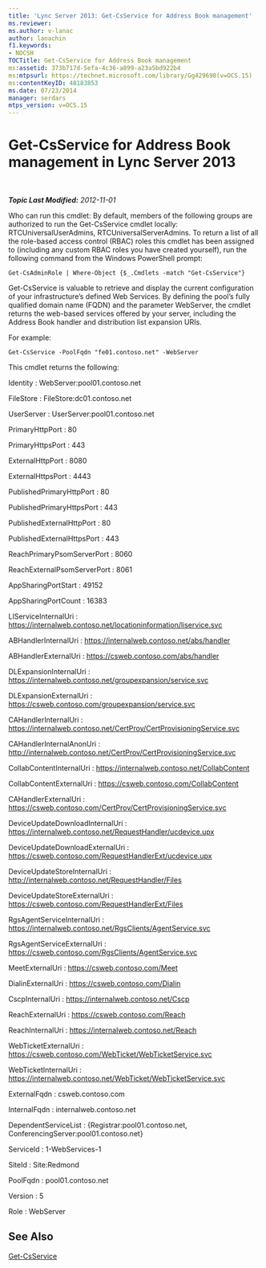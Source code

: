 ```yaml
---
title: 'Lync Server 2013: Get-CsService for Address Book management'
ms.reviewer: 
ms.author: v-lanac
author: lanachin
f1.keywords:
- NOCSH
TOCTitle: Get-CsService for Address Book management
ms:assetid: 373b717d-5efa-4c36-a899-a23a5bd922b4
ms:mtpsurl: https://technet.microsoft.com/library/Gg429698(v=OCS.15)
ms:contentKeyID: 48183853
ms.date: 07/23/2014
manager: serdars
mtps_version: v=OCS.15
---
```


<div data-xmlns="http://www.w3.org/1999/xhtml">

<div class="topic" data-xmlns="http://www.w3.org/1999/xhtml" data-msxsl="urn:schemas-microsoft-com:xslt" data-cs="http://msdn.microsoft.com/en-us/">

<div data-asp="http://msdn2.microsoft.com/asp">

# Get-CsService for Address Book management in Lync Server 2013

</div>

<div id="mainSection">

<div id="mainBody">

<span> </span>

_**Topic Last Modified:** 2012-11-01_

Who can run this cmdlet: By default, members of the following groups are authorized to run the Get-CsService cmdlet locally: RTCUniversalUserAdmins, RTCUniversalServerAdmins. To return a list of all the role-based access control (RBAC) roles this cmdlet has been assigned to (including any custom RBAC roles you have created yourself), run the following command from the Windows PowerShell prompt:

    Get-CsAdminRole | Where-Object {$_.Cmdlets -match "Get-CsService"}

Get-CsService is valuable to retrieve and display the current configuration of your infrastructure’s defined Web Services. By defining the pool’s fully qualified domain name (FQDN) and the parameter WebServer, the cmdlet returns the web-based services offered by your server, including the Address Book handler and distribution list expansion URIs.

For example:

    Get-CsService -PoolFqdn "fe01.contoso.net" -WebServer

This cmdlet returns the following:

Identity : WebServer:pool01.contoso.net

FileStore : FileStore:dc01.contoso.net

UserServer : UserServer:pool01.contoso.net

PrimaryHttpPort : 80

PrimaryHttpsPort : 443

ExternalHttpPort : 8080

ExternalHttpsPort : 4443

PublishedPrimaryHttpPort : 80

PublishedPrimaryHttpsPort : 443

PublishedExternalHttpPort : 80

PublishedExternalHttpsPort : 443

ReachPrimaryPsomServerPort : 8060

ReachExternalPsomServerPort : 8061

AppSharingPortStart : 49152

AppSharingPortCount : 16383

LIServiceInternalUri : https://internalweb.contoso.net/locationinformation/liservice.svc

ABHandlerInternalUri : https://internalweb.contoso.net/abs/handler

ABHandlerExternalUri : https://csweb.contoso.com/abs/handler

DLExpansionInternalUri : https://internalweb.contoso.net/groupexpansion/service.svc

DLExpansionExternalUri : https://csweb.contoso.com/groupexpansion/service.svc

CAHandlerInternalUri : https://internalweb.contoso.net/CertProv/CertProvisioningService.svc

CAHandlerInternalAnonUri : http://internalweb.contoso.net/CertProv/CertProvisioningService.svc

CollabContentInternalUri : https://internalweb.contoso.net/CollabContent

CollabContentExternalUri : https://csweb.contoso.com/CollabContent

CAHandlerExternalUri : https://csweb.contoso.com/CertProv/CertProvisioningService.svc

DeviceUpdateDownloadInternalUri : https://internalweb.contoso.net/RequestHandler/ucdevice.upx

DeviceUpdateDownloadExternalUri : https://csweb.contoso.com/RequestHandlerExt/ucdevice.upx

DeviceUpdateStoreInternalUri : http://internalweb.contoso.net/RequestHandler/Files

DeviceUpdateStoreExternalUri : https://csweb.contoso.com/RequestHandlerExt/Files

RgsAgentServiceInternalUri : https://internalweb.contoso.net/RgsClients/AgentService.svc

RgsAgentServiceExternalUri : https://csweb.contoso.com/RgsClients/AgentService.svc

MeetExternalUri : https://csweb.contoso.com/Meet

DialinExternalUri : https://csweb.contoso.com/Dialin

CscpInternalUri : https://internalweb.contoso.net/Cscp

ReachExternalUri : https://csweb.contoso.com/Reach

ReachInternalUri : https://internalweb.contoso.net/Reach

WebTicketExternalUri : https://csweb.contoso.com/WebTicket/WebTicketService.svc

WebTicketInternalUri : https://internalweb.contoso.net/WebTicket/WebTicketService.svc

ExternalFqdn : csweb.contoso.com

InternalFqdn : internalweb.contoso.net

DependentServiceList : {Registrar:pool01.contoso.net, ConferencingServer:pool01.contoso.net}

ServiceId : 1-WebServices-1

SiteId : Site:Redmond

PoolFqdn : pool01.contoso.net

Version : 5

Role : WebServer

<div>

## See Also


[Get-CsService](https://docs.microsoft.com/powershell/module/skype/Get-CsService)  
  

</div>

</div>

<span> </span>

</div>

</div>

</div>

